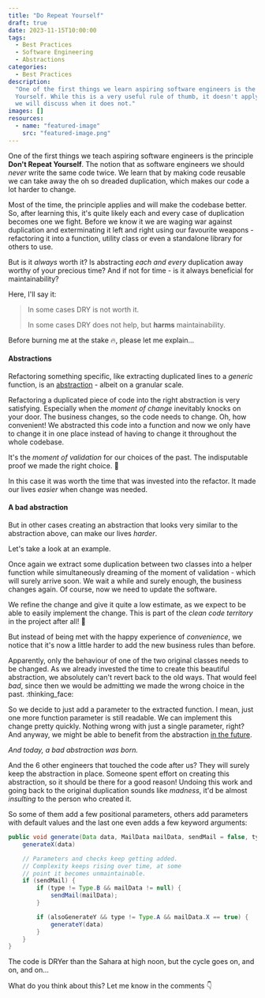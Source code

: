 ```yaml
---
title: "Do Repeat Yourself"
draft: true
date: 2023-11-15T10:00:00
tags:
  - Best Practices
  - Software Engineering
  - Abstractions
categories:
  - Best Practices
description:
  "One of the first things we learn aspiring software engineers is the principle Don't Repeat
  Yourself. While this is a very useful rule of thumb, it doesn't apply in every case. In this post
  we will discuss when it does not."
images: []
resources:
  - name: "featured-image"
    src: "featured-image.png"
---
```


<!--more-->

One of the first things we teach aspiring software engineers is the principle **Don't Repeat
Yourself**. The notion that as software engineers we should _never_ write the same code twice. We
learn that by making code reusable we can take away the oh so dreaded duplication, which makes our
code a lot harder to change.

Most of the time, the principle applies and will make the codebase better. So, after learning this,
it's quite likely each and every case of duplication becomes one we fight. Before we know it we are
waging war against duplication and exterminating it left and right using our favourite weapons -
refactoring it into a function, utility class or even a standalone library for others to use.

But is it _always_ worth it? Is abstracting _each and every_ duplication away worthy of your
precious time? And if not for time - is it always beneficial for maintainability?

Here, I'll say it:

> In some cases DRY is not worth it.
>
> In some cases DRY does not help, but **harms** maintainability.

Before burning me at the stake :fire:, please let me explain...

#### Abstractions

Refactoring something specific, like extracting duplicated lines to a _generic_ function, is an
[abstraction](<https://en.wikipedia.org/wiki/Abstraction_(computer_science)#:~:text=In%20software%20engineering%20and%20computer%20science%2C%20abstraction%20is%20the%20process%20of%20generalizing%20concrete%20details%2C>) -
albeit on a granular scale.

Refactoring a duplicated piece of code into the right abstraction is very satisfying. Especially
when the _moment of change_ inevitably knocks on your door. The business changes, so the code needs
to change. Oh, how convenient! We abstracted this code into a function and now we only have to
change it in one place instead of having to change it throughout the whole codebase.

It's the _moment of validation_ for our choices of the past. The indisputable proof we made the
right choice. :muscle:

In this case it was worth the time that was invested into the refactor. It made our lives _easier_
when change was needed.

#### A bad abstraction

But in other cases creating an abstraction that looks very similar to the abstraction above, can
make our lives _harder_.

Let's take a look at an example.

Once again we extract some duplication between two classes into a helper function while
simultaneously dreaming of the moment of validation - which will surely arrive soon. We wait a while
and surely enough, the business changes again. Of course, now we need to update the software.

We refine the change and give it quite a low estimate, as we expect to be able to easily implement
the change. This is part of the _clean code territory_ in the project after all! :tada:

But instead of being met with the happy experience of _convenience_, we notice that it's now a
little harder to add the new business rules than before.

Apparently, only the behaviour of one of the two original classes needs to be changed. As we already
invested the time to create this beautiful abstraction, we absolutely can't revert back to the old
ways. That would feel _bad_, since then we would be admitting we made the wrong choice in the past.
:thinking_face:

So we decide to just add a parameter to the extracted function. I mean, just one more function
parameter is still readable. We can implement this change pretty quickly. Nothing wrong with just a
single parameter, right? And anyway, we might be able to benefit from the abstraction
[in the future](https://en.wikipedia.org/wiki/You_aren%27t_gonna_need_it).

_And today, a bad abstraction was born._

And the 6 other engineers that touched the code after us? They will surely keep the abstraction in
place. Someone spent effort on creating this abstraction, so it should be there for a good reason!
Undoing this work and going back to the original duplication sounds like _madness_, it'd be almost
_insulting_ to the person who created it.

So some of them add a few positional parameters, others add parameters with default values and the
last one even adds a few keyword arguments:

```java
public void generate(Data data, MailData mailData, sendMail = false, type = Type.A, alsoGenerateY = true) /* etc... */ {
    generateX(data)

    // Parameters and checks keep getting added.
    // Complexity keeps rising over time, at some
    // point it becomes unmaintainable.
    if (sendMail) {
        if (type != Type.B && mailData != null) {
            sendMail(mailData);
        }

        if (alsoGenerateY && type != Type.A && mailData.X == true) {
            generateY(data)
        }
    }
}
```

The code is DRYer than the Sahara at high noon, but the cycle goes on, and on, and on...

What do you think about this? Let me know in the comments :point_down:
